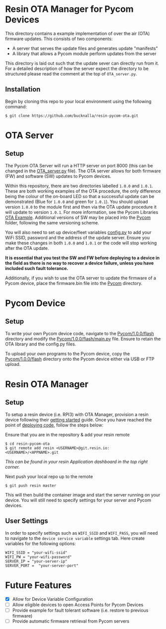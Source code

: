 # Resin OTA Manager for Pycom Devices


This directory contains a example implementation of over the air (OTA)
firmware updates. This consists of two components:
  - A server that serves the update files and generates update "manifests"
  - A library that allows a Pycom module perform updates from the server

This directory is laid out such that the update sever can directly run from it.
For a detailed description of how the server expect the directory to be structured please read the comment at the top of `OTA_server.py`.

Installation
-----

Begin by cloning this repo to your local environment using the following command:

```
$ git clone https://github.com/bucknalla/resin-pycom-ota.git
```

# OTA Server

Setup
-----
The Pycom OTA Server will run a HTTP server on port 8000 (this can be changed in the [OTA_server.py](OTA_server.py) file). The OTA server allows for both firmware (FW) and software (SW) updates to Pycom devices.

Within this repository, there are two directories labelled `1.0.0` and `1.0.1`. These are both working examples of the OTA procedure, the only difference being the colour of the on-board LED so that a successful update can be demonstrated (Blue for `1.0.0` and green for `1.0.1`). You should upload version `1.0.0` to the module first and then via the OTA update procedure it will update to version `1.0.1`. For more information, see the Pycom Libraries [OTA Example](https://github.com/pycom/pycom-libraries/tree/master/examples/OTA). Additional versions of SW may be placed into the [Pycom](Pycom/) folder, following the same versioning scheme.

You will also need to set up device/fleet variables [config.py](config.py) to add your WiFi SSID, password and the address of the update server. Ensure you make these changes in both `1.0.0` and `1.0.1` or the code will stop working after the OTA update.

**It is essential that you test the SW and FW before deploying to a device in the field as there is no way to recover a device failure, unless you have included such fault tolerance.**

Additionally, if you wish to use the OTA server to update the firmware of a Pycom device, place the firmware.bin file into the [Pycom](Pycom/) directory.

# Pycom Device

Setup
-----
To write your own Pycom device code, navigate to the [Pycom/1.0.0/flash](Pycom/1.0.0/flash/) directory and modify the [Pycom/1.0.0/flash/main.py](Pycom/1.0.0/flash/main.py) file. Ensure to retain the OTA library and the config.py files.

To upload your own programs to the Pycom device, copy the [Pycom/1.0.0/flash](Pycom/1.0.0/flash/) directory onto the Pycom device either via USB or FTP upload.

# Resin OTA Manager

Setup
-----

To setup a resin device (i.e. RPI3) with OTA Manager, provision a resin device following their [getting started](https://docs.resin.io/learn/getting-started/raspberrypi3/python/) guide. Once you have reached the point of [deploying code](https://docs.resin.io/learn/getting-started/raspberrypi3/python/#deploy-code), follow the steps below:

Ensure that you are in the repository & add your resin remote
```
$ cd resin-pycom-ota
$ git remote add resin <USERNAME>@git.resin.io:<USERNAME>/<APPNAME>.git
```
*This can be found in your resin Application dashboard in the top right corner.*

Next push your local repo up to the remote
```
$ git push resin master
```

This will then build the container image and start the server running on your device. You will still need to specify settings for your server and Pycom devices.

User Settings
-----

In order to specify settings such as `WIFI_SSID` and `WIFI_PASS`, you will need to navigate to the `device service variable` settings tab. Here create variables for the following options:

```
WIFI_SSID = "your-wifi-ssid"
WIFI_PW = "your-wifi-password"
SERVER_IP = "your-server-ip"
SERVER_PORT =  "your-server-port"
```

# Future Features

- [x] Allow for Device Variable Configuration
- [ ] Allow eligible devices to open Access Points for Pycom Devices
- [ ] Provide example for fault tolerant software (i.e. restore to previous firmware)
- [ ] Provide automatic firmware retrieval from Pycom servers
